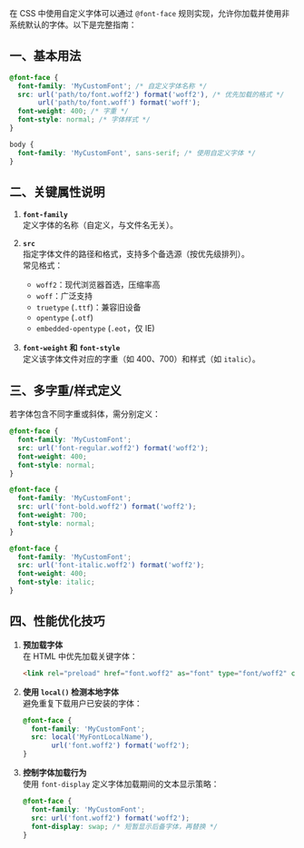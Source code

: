 在 CSS 中使用自定义字体可以通过 `@font-face` 规则实现，允许你加载并使用非系统默认的字体。以下是完整指南：

## 一、基本用法
```css
@font-face {
  font-family: 'MyCustomFont'; /* 自定义字体名称 */
  src: url('path/to/font.woff2') format('woff2'), /* 优先加载的格式 */
       url('path/to/font.woff') format('woff');
  font-weight: 400; /* 字重 */
  font-style: normal; /* 字体样式 */
}

body {
  font-family: 'MyCustomFont', sans-serif; /* 使用自定义字体 */
}
```

## 二、关键属性说明
1. **`font-family`**  
   定义字体的名称（自定义，与文件名无关）。

2. **`src`**  
   指定字体文件的路径和格式，支持多个备选源（按优先级排列）。  
   常见格式：
   - `woff2`：现代浏览器首选，压缩率高
   - `woff`：广泛支持
   - `truetype` (`.ttf`)：兼容旧设备
   - `opentype` (`.otf`) 
   - `embedded-opentype` (`.eot`，仅 IE)

3. **`font-weight` 和 `font-style`**  
   定义该字体文件对应的字重（如 400、700）和样式（如 `italic`）。


## 三、多字重/样式定义
若字体包含不同字重或斜体，需分别定义：
```css
@font-face {
  font-family: 'MyCustomFont';
  src: url('font-regular.woff2') format('woff2');
  font-weight: 400;
  font-style: normal;
}

@font-face {
  font-family: 'MyCustomFont';
  src: url('font-bold.woff2') format('woff2');
  font-weight: 700;
  font-style: normal;
}

@font-face {
  font-family: 'MyCustomFont';
  src: url('font-italic.woff2') format('woff2');
  font-weight: 400;
  font-style: italic;
}
```

## 四、性能优化技巧
1. **预加载字体**  
   在 HTML 中优先加载关键字体：
   ```html
   <link rel="preload" href="font.woff2" as="font" type="font/woff2" crossorigin>
   ```

2. **使用 `local()` 检测本地字体**  
   避免重复下载用户已安装的字体：
   ```css
   @font-face {
     font-family: 'MyCustomFont';
     src: local('MyFontLocalName'), 
          url('font.woff2') format('woff2');
   }
   ```

3. **控制字体加载行为**  
   使用 `font-display` 定义字体加载期间的文本显示策略：
   ```css
   @font-face {
     font-family: 'MyCustomFont';
     src: url('font.woff2') format('woff2');
     font-display: swap; /* 短暂显示后备字体，再替换 */
   }
   ```

<!-- ##{"script":"<script src='https://blog.meekdai.com/Gmeek/plugins/articletoc.js'></script>"}## -->